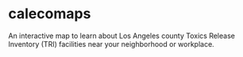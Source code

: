 # calecomaps
An interactive map to learn about Los Angeles county Toxics Release Inventory (TRI) facilities near your neighborhood or workplace. 
